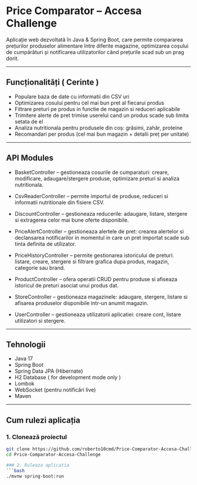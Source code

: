 # Price Comparator – Accesa Challenge

Aplicație web dezvoltată în Java & Spring Boot, care permite compararea prețurilor produselor alimentare între diferite magazine, optimizarea coșului de cumpărături și notificarea utilizatorilor când prețurile scad sub un prag dorit.

---

## Funcționalități ( Cerinte ) 

-  Populare baza de date cu informatii din CSV uri
-  Optimizarea cosului pentru cel mai bun pret al fiecarui produs
-  Filtrare preturi pe produs in functie de magazin si reduceri aplicabile 
-  Trimitere alerte de pret trimise userelui cand un produs scade sub limita setata de el
-  Analiza nutritionala pentru produsele din coș: grăsimi, zahăr, proteine
-  Recomandari per produs (cel mai bun magazin + detalii preț per unitate)

---

## API Modules

- BasketController – gestioneaza cosurile de cumparaturi: creare, modificare, adaugare/stergere produse, optimizare preturi si analiza nutritionala.

- CsvReaderController – permite importul de produse, reduceri si informatii nutritionale din fisiere CSV.

- DiscountController – gestioneaza reducerile: adaugare, listare, stergere si extragerea celor mai bune oferte disponibile.

- PriceAlertController – gestioneaza alertele de pret: crearea alertelor si declansarea notificarilor in momentul in care un pret importat scade sub tinta definita de utilizator.

- PriceHistoryController – permite gestionarea istoricului de preturi: listare, creare, stergere si filtrare grafica dupa produs, magazin, categorie sau brand.

- ProductController – ofera operatii CRUD pentru produse si afiseaza istoricul de preturi asociat unui produs dat.

- StoreController – gestioneaza magazinele: adaugare, stergere, listare si afisarea produselor disponibile intr-un anumit magazin.

- UserController – gestioneaza utilizatorii aplicatiei: creare cont, listare utilizatori si stergere.

---


## Tehnologii

- Java 17
- Spring Boot
- Spring Data JPA (Hibernate)
- H2 Database ( for development mode only )
- Lombok
- WebSocket (pentru notificări live)
- Maven

---

##  Cum rulezi aplicația

### 1. Clonează proiectul
```bash
git clone https://github.com/roberto10cmd/Price-Comparator-Accesa-Challenge.git
cd Price-Comparator-Accesa-Challenge

### 2. Ruleaza aplicatia
```bash
./mvnw spring-boot:run



